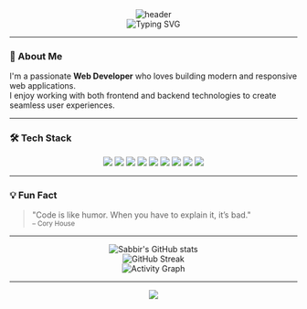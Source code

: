 <!-- Profile README for md-sh-sabbir -->

<div align="center">
  <img src="https://capsule-render.vercel.app/api?type=waving&color=0:61dafb,100:0a192f&height=180&section=header&text=Hi,%20I'm%20Sabbir!&fontSize=40&fontColor=ffffff" alt="header"/>
  <br>
  <img src="https://readme-typing-svg.demolab.com?font=Fira+Code&pause=1000&color=61DAFB&background=0A192F00&center=true&vCenter=true&width=435&lines=Passionate+Web+Developer;Crafting+modern+web+experiences" alt="Typing SVG" />
</div>

---

### 🚀 About Me

I'm a passionate **Web Developer** who loves building modern and responsive web applications.  
I enjoy working with both frontend and backend technologies to create seamless user experiences.

---

### 🛠️ Tech Stack

<div align="center">
  <img src="https://img.shields.io/badge/HTML5-E34F26?style=for-the-badge&logo=html5&logoColor=white"/>
  <img src="https://img.shields.io/badge/CSS3-1572B6?style=for-the-badge&logo=css3&logoColor=white"/>
  <img src="https://img.shields.io/badge/Bootstrap-7952B3?style=for-the-badge&logo=bootstrap&logoColor=white"/>
  <img src="https://img.shields.io/badge/Tailwind_CSS-06B6D4?style=for-the-badge&logo=tailwindcss&logoColor=white"/>
  <img src="https://img.shields.io/badge/JavaScript-F7DF1E?style=for-the-badge&logo=javascript&logoColor=black"/>
  <img src="https://img.shields.io/badge/React-61DAFB?style=for-the-badge&logo=react&logoColor=black"/>
  <img src="https://img.shields.io/badge/Python-3776AB?style=for-the-badge&logo=python&logoColor=white"/>
  <img src="https://img.shields.io/badge/Django-092E20?style=for-the-badge&logo=django&logoColor=white"/>
  <img src="https://img.shields.io/badge/MySQL-4479A1?style=for-the-badge&logo=mysql&logoColor=white"/>
</div>

---

### 💡 Fun Fact

> "Code is like humor. When you have to explain it, it’s bad."  
> <sub>– Cory House</sub>

---

<div align="center">
  <img src="https://github-readme-stats.vercel.app/api?username=md-sh-sabbir&show_icons=true&theme=react&hide_border=true&bg_color=0,0a192f,23272f&title_color=61dafb&icon_color=61dafb" alt="Sabbir's GitHub stats" />
  <br>
  <img src="https://github-readme-streak-stats.herokuapp.com?user=md-sh-sabbir&theme=react&hide_border=true&background=0a192f&stroke=61dafb" alt="GitHub Streak" />
  <br>
  <img src="https://github-readme-activity-graph.cyclic.app/graph?username=md-sh-sabbir&bg_color=0a192f&color=61dafb&line=61dafb&point=0a192f&area=true&hide_border=true" alt="Activity Graph" />
</div>

---

<div align="center">
  <img src="https://capsule-render.vercel.app/api?type=waving&color=100:61dafb,0:0a192f&height=120&section=footer"/>
</div>
